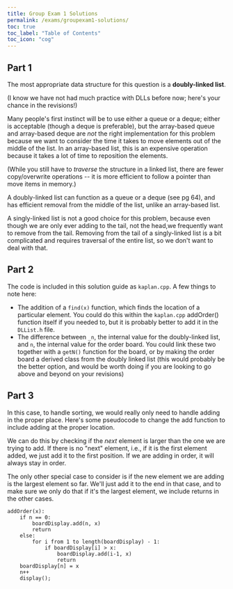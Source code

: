 ```yaml
---
title: Group Exam 1 Solutions
permalink: /exams/groupexam1-solutions/
toc: true
toc_label: "Table of Contents"
toc_icon: "cog"
---
```

## Part 1

The most appropriate data structure for this question is a **doubly-linked list**. 

(I know we have not had much practice with DLLs before now; here's your chance in the revisions!)

Many people's first instinct will be to use either a queue or a deque; either is acceptable (though a deque is preferable), but the array-based queue and array-based deque are _not_ the right implementation for this problem because we want to consider the time it takes to move elements out of the middle of the list. In an array-based list, this is an expensive operation because it takes a lot of time to reposition the elements. 

(While you still have to _traverse_ the structure in a linked list, there are fewer copy/overwrite operations -- it is more efficient to follow a pointer than move items in memory.)

A doubly-linked list can function as a queue or a deque (see pg 64), and has efficient removal from the middle of the list, unlike an array-based list. 

A singly-linked list is not a good choice for this problem, because even though we are only ever adding to the tail, not the head,we frequently want to remove from the tail. Removing from the tail of a singly-linked list is a bit complicated and requires traversal of the entire list, so we don't want to deal with that. 

## Part 2

The code is included in this solution guide as `kaplan.cpp`. A few things to note here:

- The addition of a `find(x)` function, which finds the location of a particular element. You could do this within the `kaplan.cpp` addOrder() function itself if you needed to, but it is probably better to add it in the `DLList.h` file. 
- The difference between `_n`, the internal value for the doubly-linked list, and `n`, the internal value for the order board. You could link these two together with a `getN()` function for the board, or by making the order board a derived class from the doubly linked list (this would probably be the better option, and would be worth doing if you are looking to go above and beyond on your revisions)

## Part 3

In this case, to handle sorting, we would really only need to handle adding in the proper place. Here's some pseudocode to change the add function to include adding at the proper location. 

We can do this by checking if the _next_ element is larger than the one we are trying to add. If there is no "next" element, i.e., if it is the first element added, we just add it to the first position. If we are adding in order, it will always stay in order. 

The only other special case to consider is if the new element we are adding is the largest element so far. We'll just add it to the end in that case, and to make sure we only do that if it's the largest element, we include returns in the other cases. 

```
addOrder(x):
    if n == 0:
        boardDisplay.add(n, x)
        return
    else:
        for i from 1 to length(boardDisplay) - 1:
            if boardDisplay[i] > x:
                boardDisplay.add(i-1, x)
                return
    boardDisplay[n] = x
    n++
    display();
```

